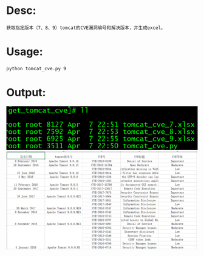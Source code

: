 Desc: <br>
====
    获取指定版本（7、8、9）tomcat的CVE漏洞编号和解决版本，并生成excel。
Usage: <br>
==== 
    python tomcat_cve.py 9
Output: <br>
====
![image](https://github.com/CaiGuanW/home/blob/master/get_tomcat_cve/20190407230733.png)
![image](https://github.com/CaiGuanW/home/blob/master/get_tomcat_cve/20190407230814.png)
